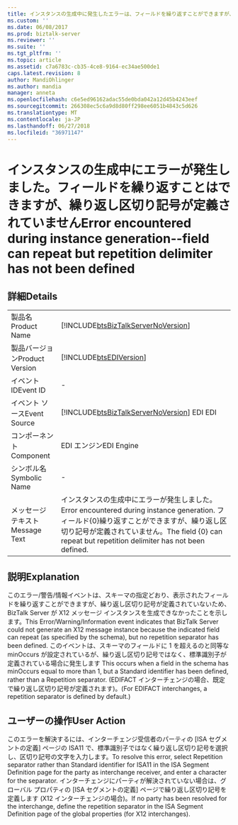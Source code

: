 ```yaml
---
title: インスタンスの生成中に発生したエラーは、フィールドを繰り返すことができますが、繰り返し区切り記号が定義されていません |Microsoft Docs
ms.custom: ''
ms.date: 06/08/2017
ms.prod: biztalk-server
ms.reviewer: ''
ms.suite: ''
ms.tgt_pltfrm: ''
ms.topic: article
ms.assetid: c7a6783c-cb35-4ce8-9164-ec34ae500de1
caps.latest.revision: 8
author: MandiOhlinger
ms.author: mandia
manager: anneta
ms.openlocfilehash: c6e5ed96162adac55de0bda042a12d45b4243eef
ms.sourcegitcommit: 266308ec5c6a9d8d80ff298ee6051b4843c5d626
ms.translationtype: MT
ms.contentlocale: ja-JP
ms.lasthandoff: 06/27/2018
ms.locfileid: "36971147"
---
```

# <a name="error-encountered-during-instance-generation--field-can-repeat-but-repetition-delimiter-has-not-been-defined"></a><span data-ttu-id="e21e7-102">インスタンスの生成中にエラーが発生しました。フィールドを繰り返すことはできますが、繰り返し区切り記号が定義されていません</span><span class="sxs-lookup"><span data-stu-id="e21e7-102">Error encountered during instance generation--field can repeat but repetition delimiter has not been defined</span></span>
## <a name="details"></a><span data-ttu-id="e21e7-103">詳細</span><span class="sxs-lookup"><span data-stu-id="e21e7-103">Details</span></span>  
  
|                 |                                                                                                                       |
|-----------------|-----------------------------------------------------------------------------------------------------------------------|
|  <span data-ttu-id="e21e7-104">製品名</span><span class="sxs-lookup"><span data-stu-id="e21e7-104">Product Name</span></span>   |                  [!INCLUDE[btsBizTalkServerNoVersion](../includes/btsbiztalkservernoversion-md.md)]                   |
| <span data-ttu-id="e21e7-105">製品バージョン</span><span class="sxs-lookup"><span data-stu-id="e21e7-105">Product Version</span></span> |                              [!INCLUDE[btsEDIVersion](../includes/btsediversion-md.md)]                               |
|    <span data-ttu-id="e21e7-106">イベント ID</span><span class="sxs-lookup"><span data-stu-id="e21e7-106">Event ID</span></span>     |                                                           -                                                           |
|  <span data-ttu-id="e21e7-107">イベント ソース</span><span class="sxs-lookup"><span data-stu-id="e21e7-107">Event Source</span></span>   |                [!INCLUDE[btsBizTalkServerNoVersion](../includes/btsbiztalkservernoversion-md.md)]<span data-ttu-id="e21e7-108"> EDI</span><span class="sxs-lookup"><span data-stu-id="e21e7-108"> EDI</span></span>                 |
|    <span data-ttu-id="e21e7-109">コンポーネント</span><span class="sxs-lookup"><span data-stu-id="e21e7-109">Component</span></span>    |                                                      <span data-ttu-id="e21e7-110">EDI エンジン</span><span class="sxs-lookup"><span data-stu-id="e21e7-110">EDI Engine</span></span>                                                       |
|  <span data-ttu-id="e21e7-111">シンボル名</span><span class="sxs-lookup"><span data-stu-id="e21e7-111">Symbolic Name</span></span>  |                                                           -                                                           |
|  <span data-ttu-id="e21e7-112">メッセージ テキスト</span><span class="sxs-lookup"><span data-stu-id="e21e7-112">Message Text</span></span>   | <span data-ttu-id="e21e7-113">インスタンスの生成中にエラーが発生しました。</span><span class="sxs-lookup"><span data-stu-id="e21e7-113">Error encountered during instance generation.</span></span> <span data-ttu-id="e21e7-114">フィールド{0}繰り返すことができますが、繰り返し区切り記号が定義されていません。</span><span class="sxs-lookup"><span data-stu-id="e21e7-114">The field {0} can repeat but repetition delimiter has not been defined.</span></span> |
  
## <a name="explanation"></a><span data-ttu-id="e21e7-115">説明</span><span class="sxs-lookup"><span data-stu-id="e21e7-115">Explanation</span></span>  
 <span data-ttu-id="e21e7-116">このエラー/警告/情報イベントは、スキーマの指定どおり、表示されたフィールドを繰り返すことができますが、繰り返し区切り記号が定義されていないため、BizTalk Server が X12 メッセージ インスタンスを生成できなかったことを示します。</span><span class="sxs-lookup"><span data-stu-id="e21e7-116">This Error/Warning/Information event indicates that BizTalk Server could not generate an X12 message instance because the indicated field can repeat (as specified by the schema), but no repetition separator has been defined.</span></span> <span data-ttu-id="e21e7-117">このイベントは、スキーマのフィールドに 1 を超えるのと同等な minOccurs が設定されているが、繰り返し区切り記号ではなく、標準識別子が定義されている場合に発生します </span><span class="sxs-lookup"><span data-stu-id="e21e7-117">This occurs when a field in the schema has minOccurs equal to more than 1, but a Standard identifier has been defined, rather than a Repetition separator.</span></span> <span data-ttu-id="e21e7-118">(EDIFACT インターチェンジの場合、既定で繰り返し区切り記号が定義されます)。</span><span class="sxs-lookup"><span data-stu-id="e21e7-118">(For EDIFACT interchanges, a repetition separator is defined by default.)</span></span>  
  
## <a name="user-action"></a><span data-ttu-id="e21e7-119">ユーザーの操作</span><span class="sxs-lookup"><span data-stu-id="e21e7-119">User Action</span></span>  
 <span data-ttu-id="e21e7-120">このエラーを解決するには、インターチェンジ受信者のパーティの [ISA セグメントの定義] ページの ISA11 で、標準識別子ではなく繰り返し区切り記号を選択し、区切り記号の文字を入力します。</span><span class="sxs-lookup"><span data-stu-id="e21e7-120">To resolve this error, select Repetition separator rather than Standard identifier for ISA11 in the ISA Segment Definition page for the party as interchange receiver, and enter a character for the separator.</span></span> <span data-ttu-id="e21e7-121">インターチェンジにパーティが解決されていない場合は、グローバル プロパティの [ISA セグメントの定義] ページで繰り返し区切り記号を定義します (X12 インターチェンジの場合)。</span><span class="sxs-lookup"><span data-stu-id="e21e7-121">If no party has been resolved for the interchange, define the repetition separator in the ISA Segment Definition page of the global properties (for X12 interchanges).</span></span>
